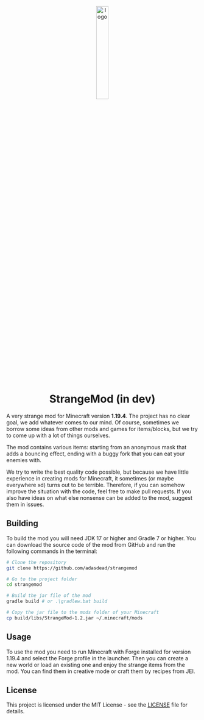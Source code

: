 <p style="text-align:center;">
  <img src="https://github.com/adasdead/strangemod/blob/1.19.4/src/main/resources/strange_mod.png" width="25%" height="25%" alt="logo"/>
</p>
<h1 style="text-align:center;">StrangeMod (in dev)</h1>

A very strange mod for Minecraft version **1.19.4**. The project has no clear goal, we add whatever comes to our mind. Of course, sometimes we borrow some ideas from other mods and games for items/blocks, but we try to come up with a lot of things ourselves.

The mod contains various items: starting from an anonymous mask that adds a bouncing effect, ending with a buggy fork that you can eat your enemies with.

We try to write the best quality code possible, but because we have little experience in creating mods for Minecraft, it sometimes (or maybe everywhere xd) turns out to be terrible. Therefore, if you can somehow improve the situation with the code, feel free to make pull requests. If you also have ideas on what else nonsense can be added to the mod, suggest them in issues.

## Building

To build the mod you will need JDK 17 or higher and Gradle 7 or higher. You can download the source code of the mod from GitHub and run the following commands in the terminal:

```bash
# Clone the repository
git clone https://github.com/adasdead/strangemod

# Go to the project folder
cd strangemod

# Build the jar file of the mod
gradle build # or .\gradlew.bat build

# Copy the jar file to the mods folder of your Minecraft
cp build/libs/StrangeMod-1.2.jar ~/.minecraft/mods
```

## Usage
To use the mod you need to run Minecraft with Forge installed for version 1.19.4 and select the Forge profile in the launcher. Then you can create a new world or load an existing one and enjoy the strange items from the mod. You can find them in creative mode or craft them by recipes from JEI.

## License
This project is licensed under the MIT License - see the [LICENSE](LICENSE) file for details.